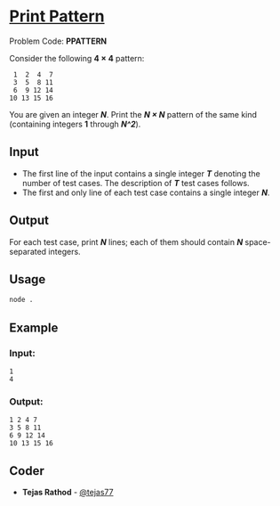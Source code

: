 
# [Print Pattern](https://www.codechef.com/problems/PPATTERN)
Problem Code: **PPATTERN**

Consider the following **4 × 4** pattern:
```
 1  2  4  7
 3  5  8 11
 6  9 12 14
10 13 15 16
```
You are given an integer **_N_**. Print the **_N × N_** pattern of the same kind (containing integers **1** through **_N^2_**).

## Input

- The first line of the input contains a single integer **_T_** denoting the number of test cases. The description of **_T_** test cases follows.
- The first and only line of each test case contains a single integer **_N_**.

## Output

For each test case, print **_N_** lines; each of them should contain **_N_** space-separated integers.

## Usage
```sh
node .
```
## Example
### Input:
```
1
4
```
### Output:
```
1 2 4 7
3 5 8 11
6 9 12 14
10 13 15 16
```

## Coder

* **Tejas Rathod** - [@tejas77](https://github.com/tejas77)
